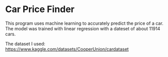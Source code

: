 # Car Price Finder

This program uses machine learning to accurately predict the price of a car. The model was trained with linear regression with a dateset of about 11914 cars.

The dataset I used: https://www.kaggle.com/datasets/CooperUnion/cardataset
